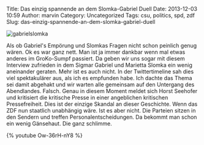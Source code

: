 Title: Das einzig spannende an dem Slomka-Gabriel Duell
Date: 2013-12-03 10:59
Author: marvin
Category: Uncategorized
Tags: csu, politics, spd, zdf
Slug: das-einzig-spannende-an-dem-slomka-gabriel-duell

![gabrielslomka]({filename}/images/gabrielslomka.jpg)

Als ob Gabriel's Empörung und Slomkas Fragen nicht schon peinlich genug
wären. Ok es war ganz nett. Man ist ja immer dankbar wenn mal etwas
anderes im GroKo-Sumpf passiert. Da geben wir uns sogar mit diesem
Interview zufrieden in dem Sigmar Gabriel und Marietta Slomka ein wenig
aneinander geraten. Mehr ist es auch nicht. In der Twittertimeline sah
dies viel spektakulärer aus, als ich es empfunden habe. Ich dachte das
Thema sei damit abgehakt und wir warten alle gemeinsam auf den Untergang
des Abendlandes. Falsch. Genau in diesem Moment meldet sich Horst
Seehofer und kritisiert die kritische Presse in einer angeblichen
kritischen Pressefreiheit. Dies ist der einzige Skandal an dieser
Geschichte. Wenn das ZDF nun staatlich unabhängig wäre. Ist es aber
nicht. Die Parteien sitzen in den Sendern und treffen
Personalentscheidungen. Da bekommt man schon ein wenig Gänsehaut. Die
ganz schlimme.

{% youtube Ow-36rH-nY8 %}

